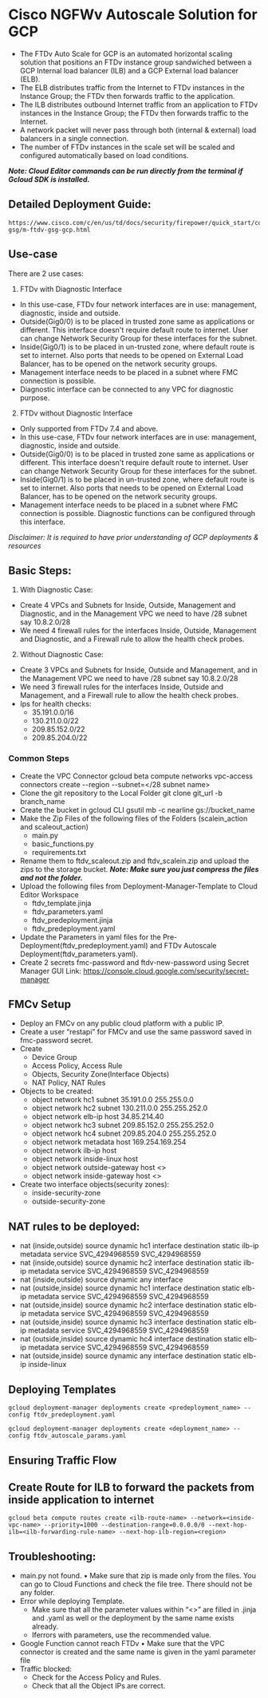 # Cisco NGFWv Autoscale Solution for GCP

* The FTDv Auto Scale for GCP is an automated horizontal scaling solution that positions an FTDv instance group sandwiched between a GCP Internal load balancer (ILB) and a GCP External load balancer (ELB).
* The ELB distributes traffic from the Internet to FTDv instances in the Instance Group; the FTDv then forwards traffic to the application.
* The ILB distributes outbound Internet traffic from an application to FTDv instances in the Instance Group; the FTDv then forwards traffic to the Internet.
* A network packet will never pass through both (internal & external) load balancers in a single connection.
* The number of FTDv instances in the scale set will be scaled and configured automatically based on load conditions.

***Note: Cloud Editor commands can be run directly from the terminal if Gcloud SDK is installed.***

## Detailed Deployment Guide:
	https://www.cisco.com/c/en/us/td/docs/security/firepower/quick_start/consolidated_ftdv_gsg/ftdv-gsg/m-ftdv-gsg-gcp.html

## Use-case
There are 2 use cases:
1. FTDv with Diagnostic Interface
- In this use-case, FTDv four network interfaces are in use: management, diagnostic, inside and outside. 
- Outside(Gig0/0) is to be placed in trusted zone same as applications or different. This interface doesn't require default route to internet. User can change Network Security Group for these interfaces for the subnet. 
- Inside(Gig0/1) is to be placed in un-trusted zone, where default route is set to internet. 
Also ports that needs to be opened on External Load Balancer, has to be opened on the network security groups.
- Management interface needs to be placed in a subnet where FMC connection is possible.
- Diagnostic interface can be connected to any VPC for diagnostic purpose.

2. FTDv without Diagnostic Interface
- Only supported from FTDv 7.4 and above.
- In this use-case, FTDv four network interfaces are in use: management, diagnostic, inside and outside. 
- Outside(Gig0/0) is to be placed in trusted zone same as applications or different. This interface doesn't require default route to internet. User can change Network Security Group for these interfaces for the subnet. 
- Inside(Gig0/1) is to be placed in un-trusted zone, where default route is set to internet. 
Also ports that needs to be opened on External Load Balancer, has to be opened on the network security groups.
- Management interface needs to be placed in a subnet where FMC connection is possible. Diagnostic functions can be configured through this interface.

*Disclaimer: It is required to have prior understanding of GCP deployments & resources*

## Basic Steps:

1. With Diagnostic Case:
* Create 4 VPCs and Subnets for Inside, Outside, Management and Diagnostic, and in the Management VPC we need to have /28 subnet say 10.8.2.0/28
* We need 4 firewall rules for the interfaces Inside, Outside, Management and Diagnostic, and a Firewall rule to allow the health check probes.

2. Without Diagnostic Case:
* Create 3 VPCs and Subnets for Inside, Outside and Management, and in the Management VPC we need to have /28 subnet say 10.8.2.0/28
* We need 3 firewall rules for the interfaces Inside, Outside and Management, and a Firewall rule to allow the health check probes.
* Ips for health checks:
	* 35.191.0.0/16
	* 130.211.0.0/22
	* 209.85.152.0/22
	* 209.85.204.0/22
### Common Steps
* Create the VPC Connector gcloud beta compute networks vpc-access connectors create --region --subnet=</28 subnet name>
* Clone the git repository to the Local Folder git clone git_url -b branch_name
* Create the bucket in gcloud CLI gsutil mb -c nearline gs://bucket_name
* Make the Zip Files of the following files of the Folders (scalein_action and scaleout_action) 
	* main.py
	* basic_functions.py 
	* requirements.txt 
* Rename them to ftdv_scaleout.zip and ftdv_scalein.zip and upload the zips to the storage bucket. ***Note: Make sure you just compress the files and not the folder.***
* Upload the following files from Deployment-Manager-Template to Cloud Editor Workspace 
	* ftdv_template.jinja 
	* ftdv_parameters.yaml 
	* ftdv_predeployment.jinja 
	* ftdv_predeployment.yaml
* Update the Parameters in yaml files for the Pre-Deployment(ftdv_predeployment.yaml) and FTDv Autoscale Deployment(ftdv_parameters.yaml).
* Create 2 secrets fmc-password and ftdv-new-password using Secret Manager GUI Link: https://console.cloud.google.com/security/secret-manager

## FMCv Setup

* Deploy an FMCv on any public cloud platform with a public IP.
* Create a user “restapi” for FMCv and use the same password saved in fmc-password secret.
* Create 
	* Device Group 
	* Access Policy, Access Rule
	* Objects, Security Zone(Interface Objects)
	* NAT Policy, NAT Rules
* Objects to be created:
	* object network hc1
		subnet 35.191.0.0 255.255.0.0
	* object network hc2
		subnet 130.211.0.0 255.255.252.0
	* object network elb-ip
		host 34.85.214.40
	* object network hc3
		subnet 209.85.152.0 255.255.252.0
	* object network hc4
		subnet 209.85.204.0 255.255.252.0
	* object network metadata
		host 169.254.169.254
	* object network ilb-ip
		host <ilb-ip>
	* object network inside-linux
		host <inside-app-ip>
	* object network outside-gateway
		host <>
	* object network inside-gateway
		host <>
* Create two interface objects(security zones):
	* inside-security-zone
	* outside-security-zone

## NAT rules to be deployed:

* nat (inside,outside) source dynamic hc1 interface destination static ilb-ip metadata service SVC_4294968559 SVC_4294968559
* nat (inside,outside) source dynamic hc2 interface destination static ilb-ip metadata service SVC_4294968559 SVC_4294968559
* nat (inside,outside) source dynamic any interface
* nat (outside,inside) source dynamic hc1 interface destination static elb-ip metadata service SVC_4294968559 SVC_4294968559
* nat (outside,inside) source dynamic hc2 interface destination static elb-ip metadata service SVC_4294968559 SVC_4294968559
* nat (outside,inside) source dynamic hc3 interface destination static elb-ip metadata service SVC_4294968559 SVC_4294968559
* nat (outside,inside) source dynamic hc4 interface destination static elb-ip metadata service SVC_4294968559 SVC_4294968559
* nat (outside,inside) source dynamic any interface destination static elb-ip inside-linux

## Deploying Templates

	gcloud deployment-manager deployments create <predeployment_name> --config ftdv_predeployment.yaml

	gcloud deployment-manager deployments create <deployment_name> --config ftdv_autoscale_params.yaml

## Ensuring Traffic Flow

## Create Route for ILB to forward the packets from inside application to internet
	gcloud beta compute routes create <ilb-route-name> --network=<inside-vpc-name> --priority=1000 --destination-range=0.0.0.0/0 --next-hop-ilb=<ilb-forwarding-rule-name> --next-hop-ilb-region=<region>

## Troubleshooting:
* main.py not found. • Make sure that zip is made only from the files. You can go to Cloud Functions and check the file tree. There should not be any folder.
* Error while deploying Template.
	* Make sure that all the parameter values within “<>” are filled in .jinja and .yaml as well or the deployment by the same name exists already.
	* Iferrors with parameters, use the recommended value.
* Google Function cannot reach FTDv • Make sure that the VPC connector is created and the same name is given in the yaml parameter file
* Traffic blocked: 
	* Check for the Access Policy and Rules. 
	* Check that all the Object IPs are correct.
